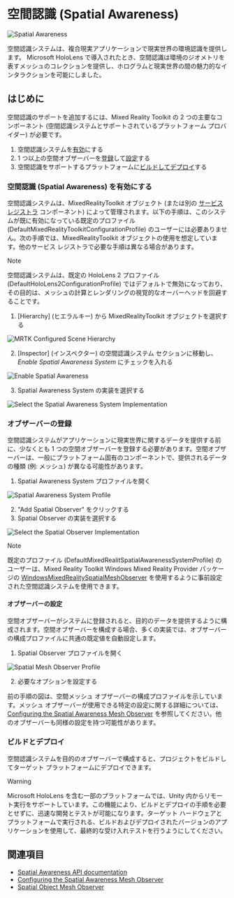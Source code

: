 # 空間認識 (Spatial Awareness)

![Spatial Awareness](../../Documentation/Images/SpatialAwareness/MRTK_SpatialAwareness_Main.png)

空間認識システムは、複合現実アプリケーションで現実世界の環境認識を提供します。 Microsoft HoloLens で導入されたとき、空間認識は環境のジオメトリを表すメッシュのコレクションを提供し、ホログラムと現実世界の間の魅力的なインタラクションを可能にしました。

## はじめに

空間認識のサポートを追加するには、Mixed Reality Toolkit の 2 つの主要なコンポーネント (空間認識システムとサポートされているプラットフォーム プロバイダー) が必要です。

1. 空間認識システムを[有効](#空間認識-spatial-awareness-を有効にする)にする
2. 1 つ以上の空間オブザーバーを[登録](#オブザーバーの登録)して[設定](#オブザーバーの設定)する
3. 空間認識をサポートするプラットフォームに[ビルドしてデプロイ](#ビルドとデプロイ)する

### 空間認識 (Spatial Awareness) を有効にする

空間認識システムは、MixedRealityToolkit オブジェクト (または別の [サービス レジストラ](xref:Microsoft.MixedReality.Toolkit.IMixedRealityServiceRegistrar) コンポーネント) によって管理されます。以下の手順は、このシステムが既に有効になっている既定のプロファイル (DefaultMixedRealityToolkitConfigurationProfile) のユーザーには必要ありません。次の手順では、MixedRealityToolkit オブジェクトの使用を想定しています。他のサービス レジストラで必要な手順は異なる場合があります。

> [!NOTE]
> 空間認識システムは、既定の HoloLens 2 プロファイル (DefaultHoloLens2ConfigurationProfile) ではデフォルトで無効になっており、その目的は、メッシュの計算とレンダリングの視覚的なオーバーヘッドを回避することです。

1. [Hierarchy] (ヒエラルキー) から MixedRealityToolkit オブジェクトを選択する

![MRTK Configured Scene Hierarchy](../../Documentation/Images/MRTK_ConfiguredHierarchy.png)

2. [Inspector] (インスペクター) の空間認識システム セクションに移動し、*Enable Spatial Awareness System* にチェックを入れる

![Enable Spatial Awareness](../../Documentation/Images/SpatialAwareness/MRTKConfig_SpatialAwareness.png)

3. Spatial Awareness System の実装を選択する

![Select the Spatial Awareness System Implementation](../../Documentation/Images/SpatialAwareness/SpatialAwarenessSelectSystemType.png)

### オブザーバーの登録

空間認識システムがアプリケーションに現実世界に関するデータを提供する前に、少なくとも 1 つの空間オブザーバーを登録する必要があります。空間オブザーバーは、一般にプラットフォーム固有のコンポーネントで、提供されるデータの種類 (例: メッシュ) が異なる可能性があります。

1. Spatial Awareness System プロファイルを開く

![Spatial Awareness System Profile](../../Documentation/Images/SpatialAwareness/SpatialAwarenessProfile.png)

2. "Add Spatial Observer" をクリックする
3. Spatial Observer の実装を選択する

![Select the Spatial Observer Implementation](../../Documentation/Images/SpatialAwareness/SpatialAwarenessSelectObserver.png)

> [!NOTE]
> 既定のプロファイル (DefaultMixedRealitSpatialAwarenessSystemProfile) のユーザーは、Mixed Reality Toolkit Windows Mixed Reality Provider パッケージの [WindowsMixedRealitySpatialMeshObserver](xref:Microsoft.MixedReality.Toolkit.WindowsMixedReality.SpatialAwareness.WindowsMixedRealitySpatialMeshObserver) を使用するように事前設定された空間認識システムを使用できます。

#### オブザーバーの設定

空間オブザーバーがシステムに登録されると、目的のデータを提供するように構成されます。空間オブザーバーを構成する場合、多くの実装では、オブザーバーの構成プロファイルに共通の既定値を自動設定します。

1. Spatial Observer プロファイルを開く

![Spatial Mesh Observer Profile](../../Documentation/Images/SpatialAwareness/SpatialAwarenessMeshObserverProfile.png)

2. 必要なオプションを設定する

前の手順の図は、空間メッシュ オブザーバーの構成プロファイルを示しています。メッシュ オブザーバーが使用できる特定の設定に関する詳細については、[Configuring the Spatial Awareness Mesh Observer](ConfiguringSpatialAwarenessMeshObserver.md) を参照してください。他のオブザーバーも同様の設定を持つ可能性があります。

### ビルドとデプロイ

空間認識システムを目的のオブザーバーで構成すると、プロジェクトをビルドしてターゲット プラットフォームにデプロイできます。

> [!WARNING]
> Microsoft HoloLens を含む一部のプラットフォームでは、Unity 内からリモート実行をサポートしています。この機能により、ビルドとデプロイの手順を必要とせずに、迅速な開発とテストが可能になります。ターゲット ハードウェアとプラットフォームで実行される、ビルドおよびデプロイされたバージョンのアプリケーションを使用して、最終的な受け入れテストを行うようにしてください。

## 関連項目

- [Spatial Awareness API documentation](xref:Microsoft.MixedReality.Toolkit.SpatialAwareness)
- [Configuring the Spatial Awareness Mesh Observer](ConfiguringSpatialAwarenessMeshObserver.md)
- [Spatial Object Mesh Observer](SpatialObjectMeshObserver.md)